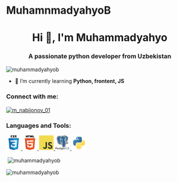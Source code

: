 # MuhamnmadyahyoB
<h1 align="center">Hi 👋, I'm Muhammadyahyo</h1>
<h3 align="center">A passionate python developer from Uzbekistan</h3>

<p align="left"> <img src="https://komarev.com/ghpvc/?username=muhammadyahyob&label=Profile%20views&color=0e75b6&style=flat" alt="muhammadyahyob" /> </p>

- 🌱 I’m currently learning **Python, frontent, JS**

<h3 align="left">Connect with me:</h3>
<p align="left">
<a href="https://instagram.com/m_nabijonov_01" target="blank"><img align="center" src="https://raw.githubusercontent.com/rahuldkjain/github-profile-readme-generator/master/src/images/icons/Social/instagram.svg" alt="m_nabijonov_01" height="30" width="40" /></a>
</p>

<h3 align="left">Languages and Tools:</h3>
<p align="left"> <a href="https://www.w3schools.com/css/" target="_blank" rel="noreferrer"> <img src="https://raw.githubusercontent.com/devicons/devicon/master/icons/css3/css3-original-wordmark.svg" alt="css3" width="40" height="40"/> </a> <a href="https://www.w3.org/html/" target="_blank" rel="noreferrer"> <img src="https://raw.githubusercontent.com/devicons/devicon/master/icons/html5/html5-original-wordmark.svg" alt="html5" width="40" height="40"/> </a> <a href="https://developer.mozilla.org/en-US/docs/Web/JavaScript" target="_blank" rel="noreferrer"> <img src="https://raw.githubusercontent.com/devicons/devicon/master/icons/javascript/javascript-original.svg" alt="javascript" width="40" height="40"/> </a> <a href="https://www.postgresql.org" target="_blank" rel="noreferrer"> <img src="https://raw.githubusercontent.com/devicons/devicon/master/icons/postgresql/postgresql-original-wordmark.svg" alt="postgresql" width="40" height="40"/> </a> <a href="https://www.python.org" target="_blank" rel="noreferrer"> <img src="https://raw.githubusercontent.com/devicons/devicon/master/icons/python/python-original.svg" alt="python" width="40" height="40"/> </a> </p>

<p>&nbsp;<img align="center" src="https://github-readme-stats.vercel.app/api?username=muhammadyahyob&show_icons=true&locale=en" alt="muhammadyahyob" /></p>

<p><img align="center" src="https://github-readme-streak-stats.herokuapp.com/?user=muhammadyahyob&" alt="muhammadyahyob" /></p>

